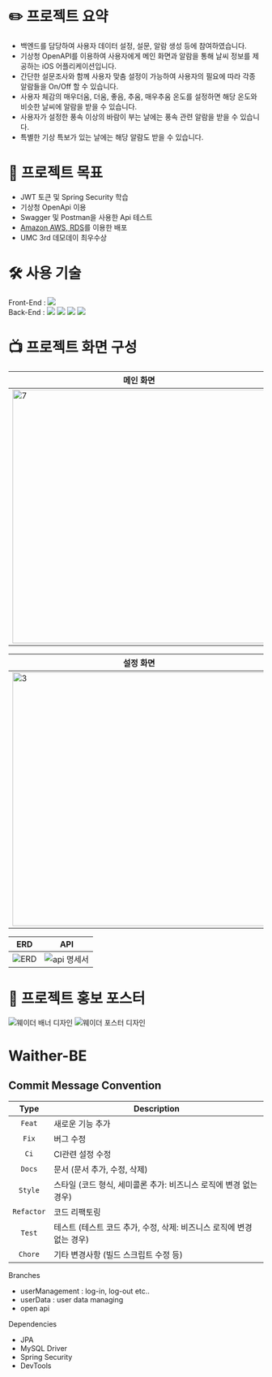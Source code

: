 # ✏️ 프로젝트 요약
- 백엔드를 담당하여 사용자 데이터 설정, 설문, 알람 생성 등에 참여하였습니다.
- 기상청 OpenAPI를 이용하여 사용자에게 메인 화면과 알람을 통해 날씨 정보를 제공하는 iOS 어플리케이션입니다.
- 간단한 설문조사와 함께 사용자 맞춤 설정이 가능하여 사용자의 필요에 따라 각종 알람들을 On/Off 할 수 있습니다.
- 사용자 체감의 매우더움, 더움, 좋음, 추움, 매우추움 온도를 설정하면 해당 온도와 비슷한 날씨에 알람을 받을 수 있습니다.
- 사용자가 설정한 풍속 이상의 바람이 부는 날에는 풍속 관련 알람을 받을 수 있습니다.
- 특별한 기상 특보가 있는 날에는 해당 알람도 받을 수 있습니다.

# 🎯 프로젝트 목표
- JWT 토큰 및 Spring Security 학습
- 기상청 OpenApi 이용
- Swagger 및 Postman을 사용한 Api 테스트
- [Amazon AWS, RDS](https://aws.amazon.com/ko/)를 이용한 배포
- UMC 3rd 데모데이 최우수상

# 🛠️ 사용 기술
Front-End : <img src="https://img.shields.io/badge/Swift-FA7343?style=for-the-flat&logo=swift&logoColor=white">
<br>
Back-End : <img src="https://img.shields.io/badge/Spring-6DB33F?style=for-the-flat&logo=spring&logoColor=white"> <img src="https://img.shields.io/badge/Spring_Boot-F2F4F9?style=for-the-flat&logo=spring-boot"> <img src="https://img.shields.io/badge/MySQL-005C84?style=for-the-flat&logo=mysql&logoColor=white"> <img src="https://img.shields.io/badge/Amazon_AWS-FF9900?style=for-the-flat&logo=amazonaws&logoColor=white">
# 📺 프로젝트 화면 구성

| 메인 화면 | 설문 화면 |
| ------------ | ------------ |
| <img width="500" alt="7" src="https://github.com/seheonnn/Waither-BE/assets/101795921/a4f9c513-2e4a-4413-a41b-bb9c00e28e60"> | <img width="500" alt="2" src="https://github.com/seheonnn/Waither-BE/assets/101795921/af801346-d0ba-4655-bcc9-d1a05f921c76"> |

| 설정 화면 | 알림 설정 | 사용자 맞춤 설정 | 풍량, 풍속 설정 |
| ------------ | ----------- | ----------- | ----------- |
| <img width="500" alt="3" src="https://github.com/seheonnn/Waither-BE/assets/101795921/c86712db-3e8c-4a58-8b2d-91a6ee1a124c"> | <img width="500" alt="4" src="https://github.com/seheonnn/Waither-BE/assets/101795921/e3161e62-47d6-497f-8f3c-71a72b43385a"> | <img width="500" alt="5" src="https://github.com/seheonnn/Waither-BE/assets/101795921/d7c4d0de-2f96-441f-9781-47d3251db31f"> | <img width="500" alt="6" src="https://github.com/seheonnn/Waither-BE/assets/101795921/7e97ac00-6d7b-4b7c-85d8-1dbc7ccbdc31"> |

| ERD | API |
| ------------ | ------------ |
| ![ERD](https://github.com/seheonnn/Waither-BE/assets/101795921/9685d057-1388-4a6a-88e3-af3128286c82) | ![api 명세서](https://github.com/seheonnn/Waither-BE/assets/101795921/cd36b6a3-f7c0-4305-b1c7-5858e996e717) |

# 📢 프로젝트 홍보 포스터

![웨이더 배너 디자인](https://user-images.githubusercontent.com/69234788/223329313-1132cb19-7567-405f-babc-52426897f16f.jpeg)
![웨이더 포스터 디자인](https://user-images.githubusercontent.com/69234788/223329302-4eb8869a-9327-4f2d-a9c7-1d78cd31871e.jpeg)

# Waither-BE
## Commit Message Convention

|    Type     | Description  |
|:-----------:|---|
|   `Feat`    | 새로운 기능 추가 |
|    `Fix`    | 버그 수정 |
|    `Ci`     | CI관련 설정 수정 |
|   `Docs`    | 문서 (문서 추가, 수정, 삭제) |
|   `Style`   | 스타일 (코드 형식, 세미콜론 추가: 비즈니스 로직에 변경 없는 경우) |
| `Refactor`  | 코드 리팩토링 |
|   `Test`    | 테스트 (테스트 코드 추가, 수정, 삭제: 비즈니스 로직에 변경 없는 경우) |
|   `Chore`   | 기타 변경사항 (빌드 스크립트 수정 등) |

Branches
- userManagement : log-in, log-out etc..
- userData : user data managing
- open api 

Dependencies
- JPA 
- MySQL Driver
- Spring Security
- DevTools
